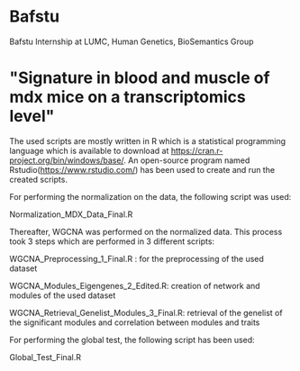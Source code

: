 # Bafstu
Bafstu Internship at LUMC, Human Genetics, BioSemantics Group

# "Signature in blood and muscle of mdx mice on a transcriptomics level"
The used scripts are mostly written in R which is a statistical programming language which is available to download at https://cran.r-project.org/bin/windows/base/. 
An open-source program named Rstudio(https://www.rstudio.com/) has been used to create and run the created scripts. 

For performing the normalization on the data, the following script was used:
  
  Normalization_MDX_Data_Final.R
  
Thereafter, WGCNA was performed on the normalized data. This process took 3 steps which are performed in 3 different scripts:
  
  WGCNA_Preprocessing_1_Final.R : for the preprocessing of the used dataset
  
  WGCNA_Modules_Eigengenes_2_Edited.R: creation of network and modules of the used dataset
  
  WGCNA_Retrieval_Genelist_Modules_3_Final.R: retrieval of the genelist of the significant modules and correlation between modules and traits
  
  
 For performing the global test, the following script has been used:
  
  Global_Test_Final.R
  

